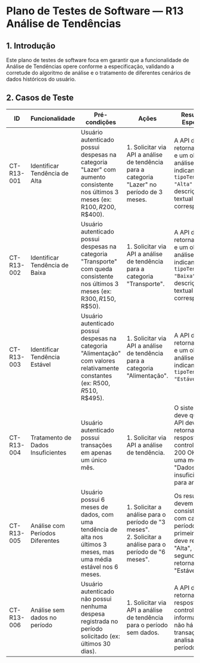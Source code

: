 # Plano de Testes de Software — R13 Análise de Tendências

## 1. Introdução
Este plano de testes de software foca em garantir que a funcionalidade de Análise de Tendências opere conforme a especificação, validando a corretude do algoritmo de análise e o tratamento de diferentes cenários de dados históricos do usuário.

## 2. Casos de Teste

| ID | Funcionalidade | Pré-condições | Ações | Resultados Esperados |
|---|---|---|---|---|
| CT-R13-001 | Identificar Tendência de Alta | Usuário autenticado possui despesas na categoria "Lazer" com aumento consistente nos últimos 3 meses (ex: R$100, R$200, R$400). | 1. Solicitar via API a análise de tendência para a categoria "Lazer" no período de 3 meses. | A API deve retornar 200 OK e um objeto de análise indicando `tipoTendencia: "Alta"` e uma descrição textual correspondente. |
| CT-R13-002 | Identificar Tendência de Baixa | Usuário autenticado possui despesas na categoria "Transporte" com queda consistente nos últimos 3 meses (ex: R$300, R$150, R$50). | 1. Solicitar via API a análise de tendência para a categoria "Transporte". | A API deve retornar 200 OK e um objeto de análise indicando `tipoTendencia: "Baixa"` e uma descrição textual correspondente. |
| CT-R13-003 | Identificar Tendência Estável | Usuário autenticado possui despesas na categoria "Alimentação" com valores relativamente constantes (ex: R$500, R$510, R$495). | 1. Solicitar via API a análise de tendência para a categoria "Alimentação". | A API deve retornar 200 OK e um objeto de análise indicando `tipoTendencia: "Estável"`. |
| CT-R13-004 | Tratamento de Dados Insuficientes | Usuário autenticado possui transações em apenas um único mês. | 1. Solicitar via API a análise de tendência. | O sistema não deve quebrar. A API deve retornar uma resposta controlada (ex: 200 OK com uma mensagem "Dados insuficientes para análise"). |
| CT-R13-005 | Análise com Períodos Diferentes | Usuário possui 6 meses de dados, com uma tendência de alta nos últimos 3 meses, mas uma média estável nos 6 meses. | 1. Solicitar a análise para o período de "3 meses". <br> 2. Solicitar a análise para o período de "6 meses". | Os resultados devem ser consistentes com cada período. A primeira análise deve retornar "Alta", e a segunda deve retornar "Estável". |
| CT-R13-006 | Análise sem dados no período | Usuário autenticado não possui nenhuma despesa registrada no período solicitado (ex: últimos 30 dias). | 1. Solicitar via API a análise de tendência para o período sem dados. | A API deve retornar uma resposta controlada, informando que não há transações para analisar naquele período. |